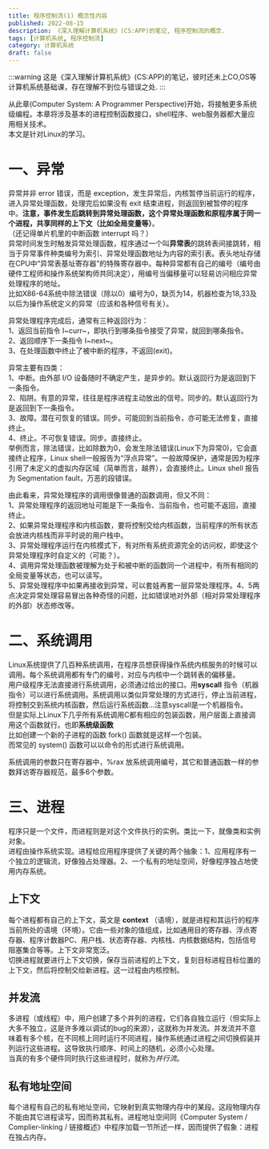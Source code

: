 ```yaml
---
title: 程序控制流(1) 概念性内容
published: 2022-08-15
description: 《深入理解计算机系统》(CS:APP)的笔记, 程序控制流的概念.
tags: [计算机系统, 程序控制流]
category: 计算机系统
draft: false
---
```


:::warning
这是《深入理解计算机系统》(CS:APP)的笔记，彼时还未上CO,OS等计算机系统基础课，存在理解不到位与错误之处.
:::

从此章(Computer System: A Programmer Perspective)开始，将接触更多系统级编程。本章将涉及基本的进程控制函数接口，shell程序、web服务器都大量应用相关技术。  
本文是针对Linux的学习。  
# 一、异常  
异常并非 error 错误，而是 exception，发生异常后，内核暂停当前运行的程序，进入异常处理函数，处理完后如果没有 exit 结束进程，则返回到被暂停的程序中。**注意，事件发生后跳转到异常处理函数，这个异常处理函数和原程序属于同一个进程，共享同样的上下文（比如全局变量等）**。  
（还记得单片机里的中断函数 interrupt 吗？）  
异常时间发生时触发异常处理函数，程序通过一个叫**异常表**的跳转表间接跳转，相当于异常事件种类编号为索引、异常处理函数地址为内容的索引表。表头地址存储在CPU中“异常表基址寄存器”的特殊寄存器中。每种异常都有自己的编号（编号由硬件工程师和操作系统架构师共同决定），用编号当偏移量可以轻易访问相应异常处理程序的地址。  
比如X86-64系统中除法错误（除以0）编号为0，缺页为14，机器检查为18,33及以后为操作系统定义的异常（应该和各种信号有关）。  
  
异常处理程序完成后，通常有三种返回行为：  
1、返回当前指令 I~curr~，即执行到哪条指令接受了异常，就回到哪条指令。  
2、返回顺序下一条指令 I~next~。  
3、在处理函数中终止了被中断的程序，不返回(exit)。  
  
异常主要有四类：  
1、中断。由外部 I/O 设备随时不确定产生，是异步的。默认返回行为是返回到下一条指令。  
2、陷阱。有意的异常，往往是程序进程主动放出的信号。同步的。默认返回行为是返回到下一条指令。  
3、故障。潜在可恢复的错误。同步。可能回到当前指令，亦可能无法修复，直接终止。  
4、终止。不可恢复错误。同步。直接终止。  
举例而言，除法错误，比如除数为0，会发生除法错误(Linux下为异常0)，它会直接终止程序，Linux shell一般报告为“浮点异常”。一般故障保护，通常是因为程序引用了未定义的虚拟内存区域（简单而言，越界），会直接终止。Linux shell 报告为 Segmentation fault，万恶的段错误。  
  
由此看来，异常处理程序的调用很像普通的函数调用，但又不同：  
1、异常处理程序的返回地址可能是下一条指令、当前指令，也可能不返回，直接终止。  
2、如果异常处理程序和内核函数，要将控制交给内核函数，当前程序的所有状态会放进内核栈而非平时说的用户栈中。  
3、异常处理程序运行在内核模式下，有对所有系统资源完全的访问权，即使这个异常处理程序时自定义的（可能？）。  
4、调用异常处理函数被理解为处于和被中断的函数同一个进程中，有所有相同的全局变量等状态，也可以读写。  
5、异常处理程序中如果再接收到异常，可以套娃再套一层异常处理程序。4、5两点决定异常处理容易冒出各种奇怪的问题，比如错误地对外部（相对异常处理程序的外部）状态修改等。  
  
# 二、系统调用  
Linux系统提供了几百种系统调用，在程序员想获得操作系统内核服务的时候可以调用。每个系统调用都有专门的编号，对应与内核中一个跳转表的偏移量。  
用户级程序无法直接进行系统调用，必须通过给出的接口。用**syscall** 指令（机器指令）可以进行系统调用。系统调用以类似异常处理的方式进行，停止当前进程，将控制交到系统内核函数，然后运行系统函数...注意syscall是一个机器指令。  
但是实际上Linux下几乎所有系统调用C都有相应的包装函数，用户层面上直接调用这个函数就行。也即**系统级函数**  
比如创建一个新的子进程的函数 fork() 函数就是这样一个包装。  
而常见的 system() 函数可以以命令的形式进行系统调用。  
  
系统调用的参数只在寄存器中，%rax 放系统调用编号，其它和普通函数一样的参数拜访寄存器规范，最多6个参数。  
  
# 三、进程  
程序只是一个文件，而进程则是对这个文件执行的实例。类比一下，就像类和实例对象。  
进程由操作系统实现。进程给应用程序提供了关键的两个抽象：1、应用程序有一个独立的逻辑流，好像独占处理器。2、一个私有的地址空间，好像程序独占地使用内存系统。  
## 上下文  
每个进程都有自己的上下文，英文是 **context** （语境），就是进程和其运行的程序当前所处的语境（环境）。它由一些对象的值组成，比如通用目的寄存器、浮点寄存器、程序计数器PC、用户栈、状态寄存器、内核栈、内核数据结构，包括信号阻塞集合等等。上下文非常宽泛。  
切换进程就要进行上下文切换，保存当前进程的上下文，复刻目标进程目标位置的上下文，然后将控制交给新进程。这一过程由内核控制。  
## 并发流  
多进程（或线程）中，用户创建了多个并列的进程，它们各自独立运行（但实际上大多不独立，这是许多难以调试的bug的来源），这就称为并发流。并发流并不意味着有多个核，在不同核上同时运行不同进程，操作系统通过进程之间切换假装并列运行这些进程。这导致执行顺序、时间上的随机，必须小心处理。  
当真的有多个硬件同时执行这些进程时，就称为*并行流*。  
## 私有地址空间  
每个进程有自己的私有地址空间，它映射到真实物理内存中的某段。这段物理内存不能由其它进程读写，因而称其私有。进程地址空间同《Computer System / Complier-linking / 链接概述》中程序加载一节所述一样，因而提供了假象：进程在独占内存。  
